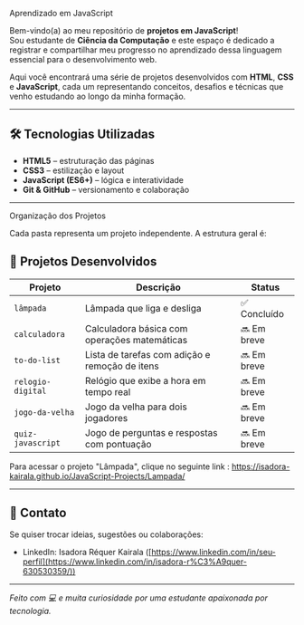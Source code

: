 Aprendizado em JavaScript

Bem-vindo(a) ao meu repositório de **projetos em JavaScript**!  
Sou estudante de **Ciência da Computação** e este espaço é dedicado a registrar e compartilhar meu progresso no aprendizado dessa linguagem essencial para o desenvolvimento web.

Aqui você encontrará uma série de projetos desenvolvidos com **HTML**, **CSS** e **JavaScript**, cada um representando conceitos, desafios e técnicas que venho estudando ao longo da minha formação.

---

## 🛠 Tecnologias Utilizadas

- **HTML5** – estruturação das páginas
- **CSS3** – estilização e layout
- **JavaScript (ES6+)** – lógica e interatividade
- **Git & GitHub** – versionamento e colaboração

---

 Organização dos Projetos

Cada pasta representa um projeto independente. A estrutura geral é:


## 📌 Projetos Desenvolvidos

| Projeto             | Descrição                                         | Status       |
|---------------------|---------------------------------------------------|--------------|
| `lâmpada`           | Lâmpada que liga e desliga                        | ✅ Concluído|
| `calculadora`       | Calculadora básica com operações matemáticas      | 🔜 Em breve |
| `to-do-list`        | Lista de tarefas com adição e remoção de itens    | 🔜 Em breve |
| `relogio-digital`   | Relógio que exibe a hora em tempo real            | 🔜 Em breve |
| `jogo-da-velha`     | Jogo da velha para dois jogadores                 | 🔜 Em breve |
| `quiz-javascript`   | Jogo de perguntas e respostas com pontuação       | 🔜 Em breve |


Para acessar o projeto "Lâmpada", clique no seguinte link : 
https://isadora-kairala.github.io/JavaScript-Projects/Lampada/


---

## 💬 Contato

Se quiser trocar ideias, sugestões ou colaborações:


- LinkedIn: Isadora Réquer Kairala ([https://www.linkedin.com/in/seu-perfil](https://www.linkedin.com/in/isadora-r%C3%A9quer-630530359/))

---

_Feito com 💻 e muita curiosidade por uma estudante apaixonada por tecnologia._


